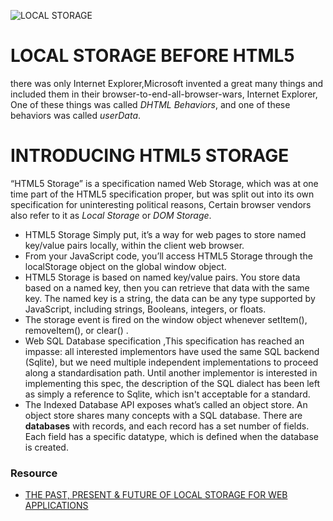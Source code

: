 ![LOCAL STORAGE](https://res.cloudinary.com/de4rvmslk/image/upload/f_auto,q_auto,w_1440/LocalStorage-cover_photo.png)
# LOCAL STORAGE BEFORE HTML5
there was only Internet Explorer,Microsoft invented a great many things and included them in their browser-to-end-all-browser-wars, 
Internet Explorer, One of these things was called *DHTML Behaviors*, and one of these behaviors was called *userData*.
# INTRODUCING HTML5 STORAGE
“HTML5 Storage” is a specification named Web Storage, which was at one time part of the HTML5 specification proper,
 but was split out into its own specification for uninteresting political reasons,
 Certain browser vendors also refer to it as *Local Storage* or *DOM Storage*.
* HTML5 Storage Simply put, it’s a way for web pages to store named key/value pairs locally, within the client web browser.
* From your JavaScript code, you’ll access HTML5 Storage through the localStorage object on the global window object.
* HTML5 Storage is based on named key/value pairs. You store data based on a named key, then you can retrieve that data with the same key. 
The named key is a string, the data can be any type supported by JavaScript, including strings, Booleans, integers, or floats. 
* The storage event is fired on the window object whenever setItem(), removeItem(), or clear() .
* Web SQL Database specification ,This specification has reached an impasse: all interested implementors have used the same SQL backend (Sqlite),
 but we need multiple independent implementations to proceed along a standardisation path. Until another implementor is interested in implementing this spec,
 the description of the SQL dialect has been left as simply a reference to Sqlite, which isn't acceptable for a standard.
* The Indexed Database API exposes what’s called an object store. An object store shares many concepts with a SQL database. There are **databases** with records,
 and each record has a set number of fields. Each field has a specific datatype, which is defined when the database is created.

### Resource
* [THE PAST, PRESENT & FUTURE OF LOCAL STORAGE FOR WEB APPLICATIONS](http://diveinto.html5doctor.com/storage.html)